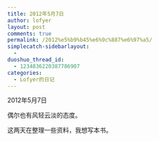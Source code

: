```yaml
---
title: 2012年5月7日
author: lofyer
layout: post
comments: true
permalink: /2012%e5%b9%b45%e6%9c%887%e6%97%a5/
simplecatch-sidebarlayout:
  - 
duoshuo_thread_id:
  - 1234836220387786907
categories:
  - Lofyer的日记
---
```

2012年5月7日

偶尔也有风轻云淡的态度。

这两天在整理一些资料，我想写本书。